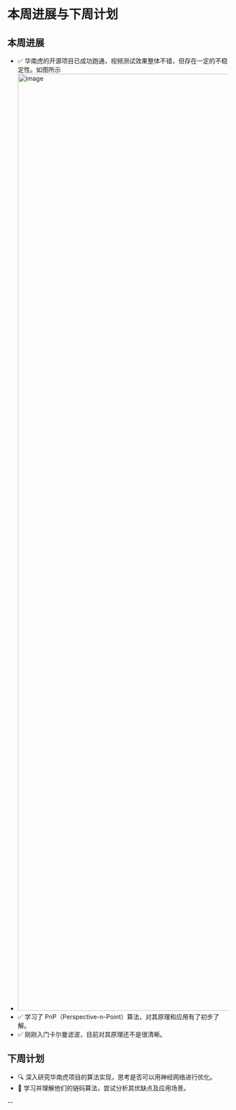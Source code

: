 # 本周进展与下周计划

## 本周进展

- ✅ 华南虎的开源项目已成功跑通，视频测试效果整体不错，但存在一定的不稳定性。如图所示
- <img width="3408" height="2130" alt="image" src="https://github.com/user-attachments/assets/f64c8841-ebf6-4200-850d-ee4e3a47202a" />
- ✅ 学习了 PnP（Perspective-n-Point）算法，对其原理和应用有了初步了解。
- ✅ 刚刚入门卡尔曼滤波，目前对其原理还不是很清晰。

## 下周计划

- 🔍 深入研究华南虎项目的算法实现，思考是否可以用神经网络进行优化。
- 🔗 学习并理解他们的链码算法，尝试分析其优缺点及应用场景。

--

